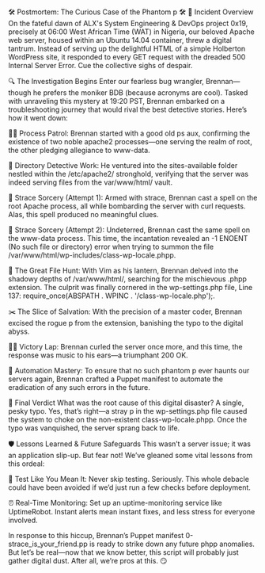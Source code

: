 🛠️ Postmortem: The Curious Case of the Phantom p 🛠️
🚨 Incident Overview
On the fateful dawn of ALX's System Engineering & DevOps project 0x19, precisely at 06:00 West African Time (WAT) in Nigeria, our beloved Apache web server, housed within an Ubuntu 14.04 container, threw a digital tantrum. Instead of serving up the delightful HTML of a simple Holberton WordPress site, it responded to every GET request with the dreaded 500 Internal Server Error. Cue the collective sighs of despair.

🔍 The Investigation Begins
Enter our fearless bug wrangler, Brennan—though he prefers the moniker BDB (because acronyms are cool). Tasked with unraveling this mystery at 19:20 PST, Brennan embarked on a troubleshooting journey that would rival the best detective stories. Here’s how it went down:

🧑‍💻 Process Patrol: Brennan started with a good old ps aux, confirming the existence of two noble apache2 processes—one serving the realm of root, the other pledging allegiance to www-data.

📁 Directory Detective Work: He ventured into the sites-available folder nestled within the /etc/apache2/ stronghold, verifying that the server was indeed serving files from the var/www/html/ vault.

🔎 Strace Sorcery (Attempt 1): Armed with strace, Brennan cast a spell on the root Apache process, all while bombarding the server with curl requests. Alas, this spell produced no meaningful clues.

🔄 Strace Sorcery (Attempt 2): Undeterred, Brennan cast the same spell on the www-data process. This time, the incantation revealed an -1 ENOENT (No such file or directory) error when trying to summon the file /var/www/html/wp-includes/class-wp-locale.phpp.

📜 The Great File Hunt: With Vim as his lantern, Brennan delved into the shadowy depths of /var/www/html/, searching for the mischievous .phpp extension. The culprit was finally cornered in the wp-settings.php file, Line 137: require_once(ABSPATH . WPINC . '/class-wp-locale.php');.

✂️ The Slice of Salvation: With the precision of a master coder, Brennan excised the rogue p from the extension, banishing the typo to the digital abyss.

🕵️‍♂️ Victory Lap: Brennan curled the server once more, and this time, the response was music to his ears—a triumphant 200 OK.

🤖 Automation Mastery: To ensure that no such phantom p ever haunts our servers again, Brennan crafted a Puppet manifest to automate the eradication of any such errors in the future.

📜 Final Verdict
What was the root cause of this digital disaster? A single, pesky typo. Yes, that’s right—a stray p in the wp-settings.php file caused the system to choke on the non-existent class-wp-locale.phpp. Once the typo was vanquished, the server sprang back to life.

🛡️ Lessons Learned & Future Safeguards
This wasn’t a server issue; it was an application slip-up. But fear not! We’ve gleaned some vital lessons from this ordeal:

🧪 Test Like You Mean It: Never skip testing. Seriously. This whole debacle could have been avoided if we’d just run a few checks before deployment.

⏰ Real-Time Monitoring: Set up an uptime-monitoring service like UptimeRobot. Instant alerts mean instant fixes, and less stress for everyone involved.

In response to this hiccup, Brennan’s Puppet manifest 0-strace_is_your_friend.pp is ready to strike down any future phpp anomalies. But let’s be real—now that we know better, this script will probably just gather digital dust. After all, we’re pros at this. 😏



